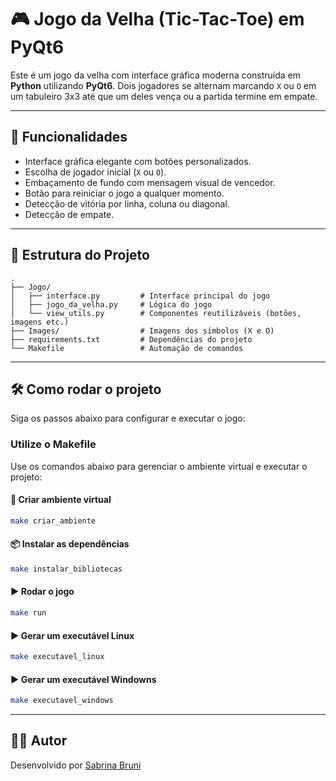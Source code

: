 # 🎮 Jogo da Velha (Tic-Tac-Toe) em PyQt6

Este é um jogo da velha com interface gráfica moderna construída em **Python** utilizando **PyQt6**. Dois jogadores se alternam marcando `X` ou `O` em um tabuleiro 3x3 até que um deles vença ou a partida termine em empate.

---

## 🚀 Funcionalidades

- Interface gráfica elegante com botões personalizados.
- Escolha de jogador inicial (`X` ou `O`).
- Embaçamento de fundo com mensagem visual de vencedor.
- Botão para reiniciar o jogo a qualquer momento.
- Detecção de vitória por linha, coluna ou diagonal.
- Detecção de empate.

---

## 📁 Estrutura do Projeto

```
.
├── Jogo/
│   ├── interface.py         # Interface principal do jogo
│   ├── jogo_da_velha.py     # Lógica do jogo
│   └── view_utils.py        # Componentes reutilizáveis (botões, imagens etc.)
├── Images/                  # Imagens dos símbolos (X e O)
├── requirements.txt         # Dependências do projeto
└── Makefile                 # Automação de comandos
```
---

## 🛠️ Como rodar o projeto

Siga os passos abaixo para configurar e executar o jogo:


### Utilize o Makefile

Use os comandos abaixo para gerenciar o ambiente virtual e executar o projeto:

#### 🧱 Criar ambiente virtual

```bash
make criar_ambiente
```

#### 📦 Instalar as dependências

```bash
make instalar_bibliotecas
```

#### ▶️ Rodar o jogo

```bash
make run
```

#### ▶️ Gerar um executável Linux

```bash
make executavel_linux
```
#### ▶️ Gerar um executável Windowns

```bash
make executavel_windows
```
---

## 🧑‍💻 Autor

Desenvolvido por [Sabrina Bruni](https://github.com/SabrinaBruni28)
